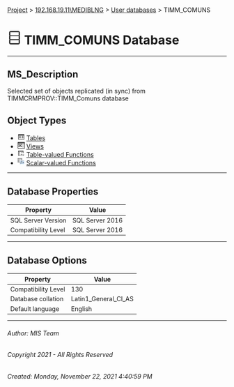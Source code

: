 #### 

[Project](../../../index.md) > [192.168.19.11\\MEDIBLNG](../../index.md) > [User databases](../index.md) > TIMM_COMUNS

# ![Database](../../../Images/ntDatabase.png) TIMM_COMUNS Database

---

## <a name="#description"></a>MS_Description

Selected set of objects replicated (in sync) from TIMMCRMPROV::TIMM_Comuns database

## <a name="#objecttypes"></a>Object Types

* ![Tables](../../../Images/Table.png) [Tables](Tables/Tables.md)
* ![Views](../../../Images/View.png) [Views](Views/Views.md)
* ![Table-valued Functions](../../../Images/Function_Table.png) [Table-valued Functions](Programmability/Functions/Table-valued_Functions/Table-valued_Functions.md)
* ![Scalar-valued Functions](../../../Images/Function_Scalar.png) [Scalar-valued Functions](Programmability/Functions/Scalar-valued_Functions/Scalar-valued_Functions.md)


---

## <a name="#dbproperties"></a>Database Properties

| Property | Value |
|---|---|
| SQL Server Version | SQL Server 2016 |
| Compatibility Level | SQL Server 2016 |


---

## <a name="#dboptions"></a>Database Options

| Property | Value |
|---|---|
| Compatibility Level | 130 |
| Database collation | Latin1_General_CI_AS |
| Default language | English |


---

###### Author:  MIS Team

###### Copyright 2021 - All Rights Reserved

###### Created: Monday, November 22, 2021 4:40:59 PM

